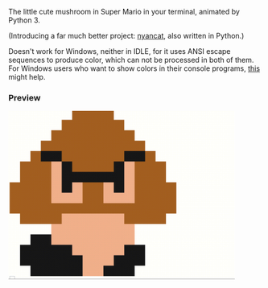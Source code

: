 The little cute mushroom in Super Mario in your terminal, animated by Python 3.

(Introducing a far much better project: [nyancat](https://github.com/taizilongxu/nyancat), also written in Python.)

Doesn't work for Windows, neither in IDLE, for it uses ANSI escape sequences to produce color, which can not be processed in both of them. For Windows users who want to show colors in their console programs, [this](https://github.com/adoxa/ansicon) might help.

### Preview

<img src="preview.gif" width="450" alt="little cute mushroom" align=center />
